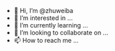 - 👋 Hi, I’m @zhuweiba
- 👀 I’m interested in ...
- 🌱 I’m currently learning ...
- 💞️ I’m looking to collaborate on ...
- 📫 How to reach me ...

<!---
zhuweiba/zhuweiba is a ✨ special ✨ repository because its `README.md` (this file) appears on your GitHub profile.
You can click the Preview link to take a look at your changes.
--->
